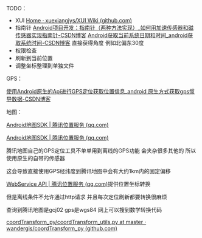 

TODO：

- XUI [Home · xuexiangjys/XUI Wiki (github.com)](https://github.com/xuexiangjys/XUI/wiki)
- 指南针 [Android项目开发：指南针（两种方法实现）_如何用加速传感器和磁传感器实现指南针-CSDN博客](https://blog.csdn.net/JavaYoung123/article/details/121529779#:~:text=在Android,机方位的app。) [Android获取当前系统日期和时间_android获取系统时间-CSDN博客](https://blog.csdn.net/huangshenshen_/article/details/57161724) 直接获得角度 例如北偏东30度
- 权限检查
- 刷新到当前位置
- 调整坐标整理到单独文件



GPS：

[使用Android原生的Api进行GPS定位获取位置信息_android 原生方式获取gps惯导数据-CSDN博客](https://blog.csdn.net/qq_19560943/article/details/71250420)

地图：

[Android地图SDK | 腾讯位置服务 (qq.com)](https://lbs.qq.com/mobile/androidMapSDK/developerGuide/showMap)

[Android地图SDK | 腾讯位置服务 (qq.com)](https://lbs.qq.com/mobile/androidMapSDK/developerGuide/showLocation)





腾讯地图自己的GPS定位工具不单单用到离线的GPS功能 会夹杂很多其他的 所以使用原生的自带的传感器

这会导致直接使用GPS经纬度到腾讯地图中会有大约1km内的固定偏移

[WebService API | 腾讯位置服务 (qq.com)](https://lbs.qq.com/service/webService/webServiceGuide/webServiceTranslate)提供位置坐标转换

但是离线条件不允许通过http请求 并且每次定位刷新都要转换很麻烦

查询到腾讯地图是gcj02  gps是wgs84 网上可以搜到数学转换代码

[coordTransform_py/coordTransform_utils.py at master · wandergis/coordTransform_py (github.com)](https://github.com/wandergis/coordTransform_py/blob/master/coordTransform_utils.py)
